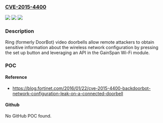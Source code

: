 ### [CVE-2015-4400](https://cve.mitre.org/cgi-bin/cvename.cgi?name=CVE-2015-4400)
![](https://img.shields.io/static/v1?label=Product&message=n%2Fa&color=blue)
![](https://img.shields.io/static/v1?label=Version&message=n%2Fa&color=blue)
![](https://img.shields.io/static/v1?label=Vulnerability&message=n%2Fa&color=brighgreen)

### Description

Ring (formerly DoorBot) video doorbells allow remote attackers to obtain sensitive information about the wireless network configuration by pressing the set up button and leveraging an API in the GainSpan Wi-Fi module.

### POC

#### Reference
- https://blog.fortinet.com/2016/01/22/cve-2015-4400-backdoorbot-network-configuration-leak-on-a-connected-doorbell

#### Github
No GitHub POC found.

